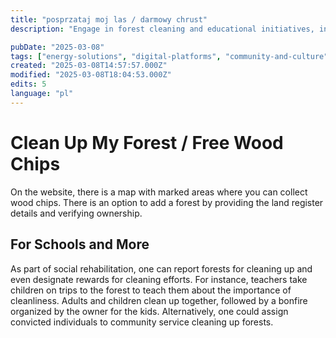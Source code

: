 ```yaml
---
title: "posprzataj moj las / darmowy chrust"
description: "Engage in forest cleaning and educational initiatives, incentivize participation"

pubDate: "2025-03-08"
tags: ["energy-solutions", "digital-platforms", "community-and-culture"]
created: "2025-03-08T14:57:57.000Z"
modified: "2025-03-08T18:04:53.000Z"
edits: 5
language: "pl"
---
```


# Clean Up My Forest / Free Wood Chips

On the website, there is a map with marked areas where you can collect wood chips. There is an option to add a forest by providing the land register details and verifying ownership. 

## For Schools and More

As part of social rehabilitation, one can report forests for cleaning up and even designate rewards for cleaning efforts. For instance, teachers take children on trips to the forest to teach them about the importance of cleanliness. Adults and children clean up together, followed by a bonfire organized by the owner for the kids. Alternatively, one could assign convicted individuals to community service cleaning up forests.